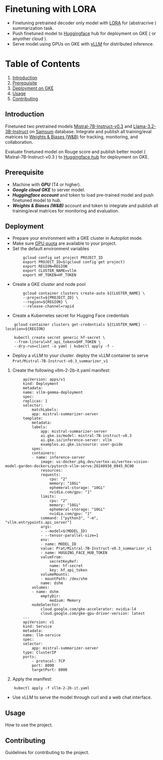 
# Finetuning with LORA
- Finetuning pretrained decoder only model with [LORA](https://arxiv.org/abs/2106.09685) for (abstracrive ) summarization task.
- Push finetuned model to [Huggingface](https://huggingface.co/) hub for deployment on GKE ( or anyother cloud ). 
- Serve model using GPUs on GKE with [vLLM](https://docs.vllm.ai/en/latest/) for distributed inference.

# Table of Contents

1. [Introduction](#introduction)
2. [Prerequisite](#prerequisite)
2. [Deployment on GKE](#deployment)
3. [Usage](#usage)
4. [Contributing](#contributing)

## Introduction
Finetuned two pretrained models 
[Mistral-7B-Instruct-v0.3]( https://huggingface.co/mistralai/Mistral-7B-Instruct-v0.3 ) and [Llama-3.2-3B-Instruct](https://huggingface.co/meta-llama/Llama-3.2-3B-Instruct ) on [Samsum]( https://paperswithcode.com/paper/samsum-corpus-a-human-annotated-dialogue-1 ) database.
Integrate and publish all training/eval matrices to [Weights & Biases (W&B)]( https://wandb.ai/home ) for tracking, monitoring, and collaboration.

Evaluate finetuned model on Rouge score and publish better model ( Mistral-7B-Instruct-v0.3 ) to [Huggingface hub]( https://huggingface.co/Prat/Mistral-7B-Instruct-v0.3_summarizer_v1 ) for deployment on GKE.


## Prerequisite
- Machine with ***GPU*** (T4 or higher).
- ***Google cloud GKE*** to server model. 
- ***Huggingface account*** and token to load pre-trained model and push finetuned model to hub.
- ***Weights & Biases (W&B)*** account and token to integrate and publish all training/eval matrices for monitoring and evaluation.



## Deployment
- Prepare your environment with a GKE cluster in Autopilot mode.
- Make sure [GPU quota](https://cloud.google.com/compute/resource-usage#gpu_quota) are available to your project.
- Set the default environment variables
```command
        gcloud config set project PROJECT_ID
        export PROJECT_ID=$(gcloud config get project)
        export REGION=REGION
        export CLUSTER_NAME=vllm
        export HF_TOKEN=HF_TOKEN
 ```       
- Create a GKE cluster and node pool
```command
        gcloud container clusters create-auto ${CLUSTER_NAME} \
        --project=${PROJECT_ID} \
        --region=${REGION} \
        --release-channel=rapid
 ```  
- Create a Kubernetes secret for Hugging Face credentials
```command
    gcloud container clusters get-credentials ${CLUSTER_NAME} --location=${REGION}
```
```command
    kubectl create secret generic hf-secret \
    --from-literal=hf_api_token=$HF_TOKEN \
    --dry-run=client -o yaml | kubectl apply -f -
```

- Deploy a vLLM to your cluster.
deploy the vLLM container to serve ```Prat/Mistral-7B-Instruct-v0.3_summarizer_v1```

1. Create the following vllm-2-2b-it.yaml manifest:
```command
        apiVersion: apps/v1
        kind: Deployment
        metadata:
        name: vllm-gemma-deployment
        spec:
        replicas: 1
        selector:
            matchLabels:
            app: mistral-summarizer-server
        template:
            metadata:
            labels:
                app: mistral-summarizer-server
                ai.gke.io/model: mistral-7B-instruct-v0.3
                ai.gke.io/inference-server: vllm
                examples.ai.gke.io/source: user-guide
            spec:
            containers:
            - name: inference-server
                image: us-docker.pkg.dev/vertex-ai/vertex-vision-model-garden-dockers/pytorch-vllm-serve:20240930_0945_RC00
                resources:
                requests:
                    cpu: "2"
                    memory: "10Gi"
                    ephemeral-storage: "10Gi"
                    nvidia.com/gpu: "1"
                limits:
                    cpu: "2"
                    memory: "10Gi"
                    ephemeral-storage: "10Gi"
                    nvidia.com/gpu: "1"
                command: ["python3", "-m", "vllm.entrypoints.api_server"]
                args:
                - --model=$(MODEL_ID)
                - --tensor-parallel-size=1
                env:
                - name: MODEL_ID
                value: Prat/Mistral-7B-Instruct-v0.3_summarizer_v1
                - name: HUGGING_FACE_HUB_TOKEN
                valueFrom:
                    secretKeyRef:
                    name: hf-secret
                    key: hf_api_token
                volumeMounts:
                - mountPath: /dev/shm
                name: dshm
            volumes:
            - name: dshm
                emptyDir:
                    medium: Memory
            nodeSelector:
                cloud.google.com/gke-accelerator: nvidia-l4
                cloud.google.com/gke-gpu-driver-version: latest
        ---
        apiVersion: v1
        kind: Service
        metadata:
        name: llm-service
        spec:
        selector:
            app: mistral-summarizer-server
        type: ClusterIP
        ports:
            - protocol: TCP
            port: 8000
            targetPort: 8000
```

2. Apply the manifest:
```command
    kubectl apply -f vllm-2-2b-it.yaml
```

- Use vLLM to serve the model through curl and a web chat interface.


## Usage
How to use the project.

## Contributing
Guidelines for contributing to the project.